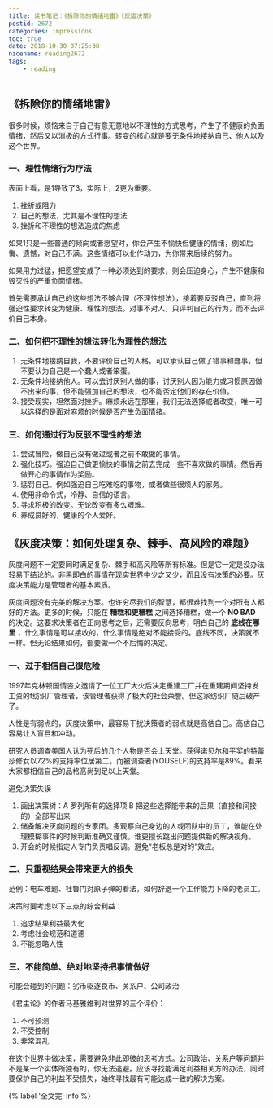 ```yaml
---
title: 读书笔记：《拆除你的情绪地雷》《灰度决策》
postid: 2672
categories: impressions
toc: true
date: 2018-10-30 07:25:38
nicename: reading2672
tags:
    - reading
---
```


## 《拆除你的情绪地雷》

很多时候，烦恼来自于自己有意无意地以不理性的方式思考，产生了不健康的负面情绪，然后又以消极的方式行事。转变的核心就是要无条件地接纳自己、他人以及这个世界。 <!--more-->

### 一、理性情绪行为疗法

表面上看，是1导致了3，实际上，2更为重要。

1. 挫折或阻力
2. 自己的想法，尤其是不理性的想法
3. 挫折和不理性的想法造成的焦虑

如果1只是一些普通的倾向或者愿望时，你会产生不愉快但健康的情绪，例如后悔、遗憾，对自己不满。这些情绪可以化作动力，为你带来后续的努力。

如果用力过猛，把愿望变成了一种必须达到的要求，则会压迫身心，产生不健康和毁灭性的严重负面情绪。

首先需要承认自己的这些想法不够合理（不理性想法），接着要反驳自己，直到将强迫性要求转变为健康、理性的想法。对事不对人，只评判自己的行为，而不去评价自己本身。

### 二、如何把不理性的想法转化为理性的想法

1. 无条件地接纳自我，不要评价自己的人格。可以承认自己做了错事和蠢事，但不要认为自己是一个蠢人或者笨蛋。
2. 无条件地接纳他人。可以去讨厌别人做的事，讨厌别人因为能力或习惯原因做不出来的事，但不能强加自己的想法，也不能否定他们的存在价值。
3. 接受现实，坦然面对挫折。麻烦永远在那里，我们无法选择或者改变，唯一可以选择的是面对麻烦的时候是否产生负面情绪。

### 三、如何通过行为反驳不理性的想法

1. 尝试冒险，做自己没有做过或者之前不敢做的事情。
2. 强化技巧。强迫自己做更愉快的事情之前去完成一些不喜欢做的事情。然后再做开心的事情作为奖励。
3. 惩罚自己。例如强迫自己吃难吃的事物，或者做些很烦人的家务。
4. 使用非命令式，冷静、自信的语言。
5. 寻求积极的改变。无论改变有多么艰难。
6. 养成良好的，健康的个人爱好。

## 《灰度决策：如何处理复杂、棘手、高风险的难题》

灰度问题不一定要同时满足复杂、棘手和高风险等所有标准。但是它一定是没办法轻易下结论的。非黑即白的事情在现实世界中少之又少，而且没有决策的必要。灰度决策能力是管理者的基本素质。

灰度问题没有完美的解决方案。也许穷尽我们的智慧，都很难找到一个对所有人都好的方法。更多的时候，只能在 **糟糕和更糟糕** 之间选择糟糕，做一个 **NO BAD** 的决定。这要求决策者在正向思考之后，还需要反向思考，明白自己的 **底线在哪里** ，什么事情是可以接收的，什么事情是绝对不能接受的。底线不同，决策就不一样。但无论结果如何，都要做一个不后悔的决定。

### 一、过于相信自己很危险

1997年克林顿国情咨文邀请了一位工厂大火后决定重建工厂并在重建期间坚持发工资的f纺织厂管理者，该管理者获得了极大的社会荣誉。但这家纺织厂随后破产了。

人性是有弱点的，灰度决策中，最容易干扰决策者的弱点就是高估自己。高估自己容易让人盲目和冲动。

研究人员调查美国人认为死后的几个人物是否会上天堂。获得诺贝尔和平奖的特蕾莎修女以72%的支持率位居第二，而被调查者(YOUSELF)的支持率是89%。看来大家都相信自己的品格高尚到足以上天堂。

避免决策失误

1. 画出决策树：A 罗列所有的选择项 B 把这些选择能带来的后果（直接和间接的）全部写出来
2. 储备解决灰度问题的专家团。多观察自己身边的人或团队中的员工，谁能在处理模糊事件的时候判断准确又谨慎。谁更擅长跳出问题提供新的解决视角。
3. 开会的时候指定人专门负责唱反调。避免“老板总是对的”效应。

### 二、只重视结果会带来更大的损失

范例：电车难题、杜鲁门对原子弹的看法，如何辞退一个工作能力下降的老员工。

决策时要考虑以下三点的综合利益：

1. 追求结果利益最大化
2. 考虑社会规范和道德
3. 不能忽略人性

### 三、不能简单、绝对地坚持把事情做好

可能会碰到的问题：劣币驱逐良币、关系户、公司政治

《君主论》的作者马基雅维利对世界的三个评价：

1. 不可预测
2. 不受控制
3. 非常混乱

在这个世界中做决策，需要避免非此即彼的思考方式。公司政治、关系户等问题并不是某一个实体所独有的，你无法逃避。应该寻找能满足利益相关方的办法，同时要保护自己的利益不受损失，始终寻找最有可能达成一致的解决方案。

{% label '全文完' info %}
